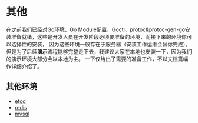 # 其他
在之前我们已经对Go环境、Go Module配置、Goctl、protoc&protoc-gen-go安装准备就绪，这些是开发人员在开发阶段必须要准备的环境，而接下来的环境你可以选择性的安装，
因为这些环境一般存在于服务器（安装工作运维会替你完成），但是为了后续**演示**流程能够完整走下去，我建议大家在本地也安装一下，因为我们的演示环境大部分会以本地为主。
一下仅给出了需要的准备工作，不以文档篇幅作详细介绍了。

## 其他环境
* [etcd](https://etcd.io/docs/current/rfc/v3api/)
* [redis](https://redis.io/)
* [mysql](https://www.mysql.com/)